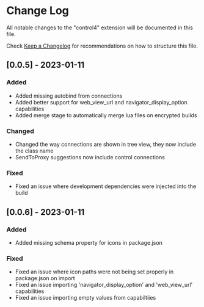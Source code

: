 # Change Log
All notable changes to the "control4" extension will be documented in this file.

Check [Keep a Changelog](http://keepachangelog.com/) for recommendations on how to structure this file.

## [0.0.5] - 2023-01-11
### Added
- Added missing autobind from connections
- Added better support for web_view_url and navigator_display_option capabilities
- Added merge stage to automatically merge lua files on encrypted builds
### Changed
- Changed the way connections are shown in tree view, they now include the class name
- SendToProxy suggestions now include control connections
### Fixed
- Fixed an issue where development dependencies were injected into the build

## [0.0.6] - 2023-01-11
### Added
- Added missing schema property for icons in package.json
### Fixed
- Fixed an issue where icon paths were not being set properly in package.json on import
- Fixed an issue importing 'navigator_display_option' and 'web_view_url' capabilities
- Fixed an issue importing empty values from capabiltiies